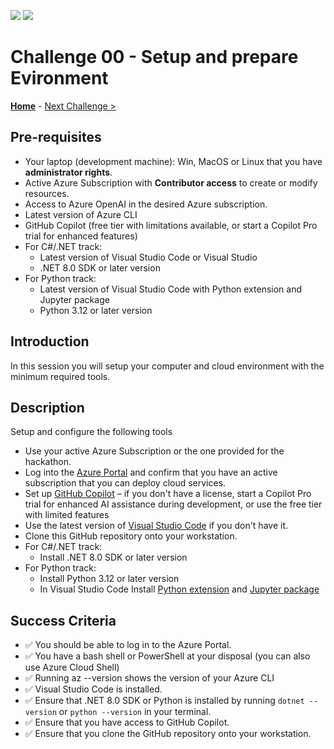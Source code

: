 ![](https://img.shields.io/badge/For%20Final%20Review-orange)
![](https://img.shields.io/badge/Collect%20Feedback-orange)

# Challenge 00 - Setup and prepare Evironment

**[Home](../README.md)** - [Next Challenge >](./Challenge-01.md)

## Pre-requisites

- Your laptop (development machine): Win, MacOS or Linux that you have **administrator rights**.
- Active Azure Subscription with **Contributor access** to create or modify resources.
- Access to Azure OpenAI in the desired Azure subscription.
- Latest version of Azure CLI
- GitHub Copilot (free tier with limitations available, or start a Copilot Pro trial for enhanced features)
 - For C#/.NET track:
   - Latest version of Visual Studio Code or Visual Studio
   - .NET 8.0 SDK or later version
 - For Python track:
   - Latest version of Visual Studio Code with Python extension and Jupyter package
   - Python 3.12 or later version

## Introduction

In this session you will setup your computer and cloud environment with the minimum required tools.

## Description

Setup and configure the following tools

- Use your active Azure Subscription or the one provided for the hackathon.
- Log into the [Azure Portal](https://portal.azure.com) and confirm that you have an active subscription that you can deploy cloud services.
- Set up [GitHub Copilot](https://github.com/features/copilot/plans) – if you don't have a license, start a Copilot Pro trial for enhanced AI assistance during development, or use the free tier with limited features
- Use the latest version of [Visual Studio Code](https://code.visualstudio.com) if you don't have it.
- Clone this GitHub repository onto your workstation.
- For C#/.NET track:
  - Install .NET 8.0 SDK or later version
- For Python track:
  - Install Python 3.12 or later version
  - In Visual Studio Code Install [Python extension](https://marketplace.visualstudio.com/items?itemName=ms-python.python) and [Jupyter package](https://pypi.org/project/jupyter/)


## Success Criteria

- ✅ You should be able to log in to the Azure Portal.
- ✅ You have a bash shell or PowerShell at your disposal (you can also use Azure Cloud Shell)
- ✅ Running az --version shows the version of your Azure CLI
- ✅ Visual Studio Code is installed.
- ✅ Ensure that .NET 8.0 SDK or Python is installed by running `dotnet --version` or `python --version` in your terminal.
- ✅ Ensure that you have access to GitHub Copilot.
- ✅ Ensure that you clone the GitHub repository onto your workstation.
